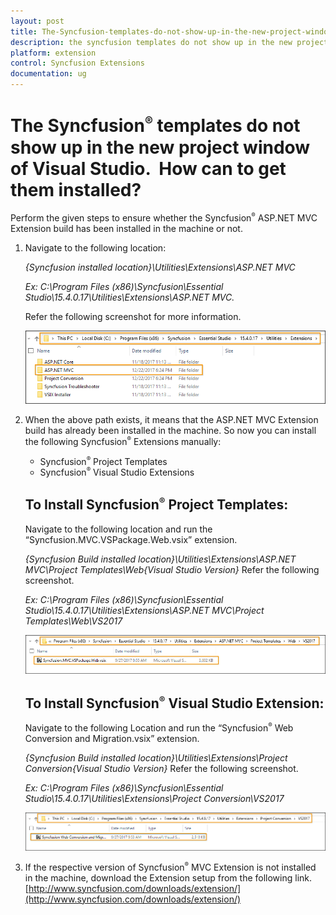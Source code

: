 ```yaml
---
layout: post
title: The-Syncfusion-templates-do-not-show-up-in-the-new-project-window-of-Visual-Studio-How-can-to-get-them-installed
description: the syncfusion templates do not show up in the new project window of visual studio.  how can to get them installed?
platform: extension
control: Syncfusion Extensions
documentation: ug
---
```


# The Syncfusion<sup style="font-size:70%">&reg;</sup> templates do not show up in the new project window of Visual Studio.  How can to get them installed?

Perform the given steps to ensure whether the Syncfusion<sup style="font-size:70%">&reg;</sup> ASP.NET MVC Extension build has been installed in the machine or not.

1. Navigate to the following location:

   _{Syncfusion installed location}\Utilities\Extensions\ASP.NET MVC_

   _Ex: C:\Program Files (x86)\Syncfusion\Essential Studio\15.4.0.17\Utilities\Extensions\ASP.NET MVC._

   Refer the following screenshot for more information.



   ![Syncfusion Installed location](The-Syncfusion-templatesd_images/The-Syncfusion-templatesd-img1.png)


2. When the above path exists, it means that the ASP.NET MVC Extension build has already been installed in the machine. So now you can install the following Syncfusion<sup style="font-size:70%">&reg;</sup>
   Extensions manually:
   * Syncfusion<sup style="font-size:70%">&reg;</sup> Project Templates
   * Syncfusion<sup style="font-size:70%">&reg;</sup> Visual Studio Extensions

   ## To Install Syncfusion<sup style="font-size:70%">&reg;</sup> Project Templates: 
   Navigate to the following location and run the “Syncfusion.MVC.VSPackage.Web.vsix” extension.

   _{Syncfusion Build installed location}\Utilities\Extensions\ASP.NET MVC\Project Templates\Web\{Visual Studio Version}_
   Refer the following screenshot.

   _Ex: C:\Program Files (x86)\Syncfusion\Essential Studio\15.4.0.17\Utilities\Extensions\ASP.NET MVC\Project Templates\Web\VS2017_


   ![Syncfusion Project Template VSIX file location](The-Syncfusion-templatesd_images/The-Syncfusion-templatesd-img2.png)

   ## To Install Syncfusion<sup style="font-size:70%">&reg;</sup> Visual Studio Extension:
   Navigate to the following Location and run the “Syncfusion<sup style="font-size:70%">&reg;</sup> Web Conversion and Migration.vsix” extension. 

   _{Syncfusion Build installed location}\Utilities\Extensions\Project Conversion\{Visual Studio Version}_
   Refer the following screenshot.

   _Ex: C:\Program Files (x86)\Syncfusion\Essential Studio\15.4.0.17\Utilities\Extensions\Project Conversion\VS2017_


   ![Syncfusion Visual Studio extension VSIX file location](The-Syncfusion-templatesd_images/The-Syncfusion-templatesd-img3.png)




3. If the respective version of Syncfusion<sup style="font-size:70%">&reg;</sup> MVC Extension is not installed in the machine, download the Extension setup from the following link.        [http://www.syncfusion.com/downloads/extension/](http://www.syncfusion.com/downloads/extension/)
